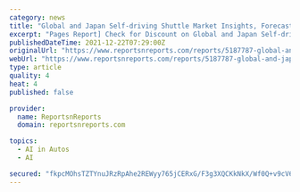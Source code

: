 ```yaml
---
category: news
title: "Global and Japan Self-driving Shuttle Market Insights, Forecast to 2027"
excerpt: "Pages Report] Check for Discount on Global and Japan Self-driving Shuttle Market Insights, Forecast to 2027 report by QYResearch Group. Self-driving Shuttle market is segmented by region (country), players,"
publishedDateTime: 2021-12-22T07:29:00Z
originalUrl: "https://www.reportsnreports.com/reports/5187787-global-and-japan-self-driving-shuttle-market-insights-forecast-to-2027.html"
webUrl: "https://www.reportsnreports.com/reports/5187787-global-and-japan-self-driving-shuttle-market-insights-forecast-to-2027.html"
type: article
quality: 4
heat: 4
published: false

provider:
  name: ReportsnReports
  domain: reportsnreports.com

topics:
  - AI in Autos
  - AI

secured: "fkpcMOhsTZTYnuJRzRpAhe2REWyy765jCERxG/F3g3XQCKkNkX/Wf0Q+v9cV6wG5HaDeNIl/ISKDAnTWZp8nkI7suj4/mgqrtns737eRs7MqaRTxiQLeOyJWRzM9RpL/50IotN/8QzoKl2Vt11X6lIdoATXHvULw32UYi4BXdv3j8fZdALq/2P70dIn2z3+olGfJiGbbVqdO8BZG7xO0fPXypJXEhX9BpdM4YBhC9XsqUBh+hsyDdVUCkxWxqXrANqvFWm/Eo/J1Vw+wPeGIW6shKhYBEmtr8GtOVL55KsGA5smcp1cW5SkYy1kWn74n8JBPUuBy6cCoapaMSMFc5nGdykNGGUy0lhaak0W7y3U=;kWwnbhyY1YT5ZzGdh8yVjg=="
---
```


